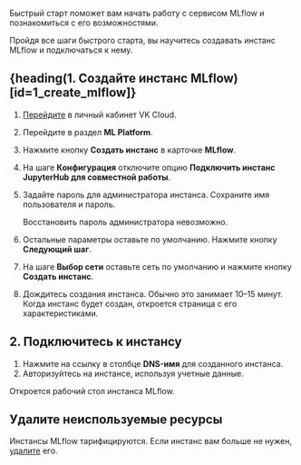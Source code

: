 Быстрый старт поможет вам начать работу с сервисом MLflow и познакомиться с его возможностями.

Пройдя все шаги быстрого старта, вы научитесь создавать инстанс MLflow и подключаться к нему.

## {heading(1. Создайте инстанс MLflow)[id=1_create_mlflow]}

1. [Перейдите](https://msk.cloud.vk.com/app/) в личный кабинет VK Cloud.
1. Перейдите в раздел **ML Platform**.
1. Нажмите кнопку **Создать инстанс** в карточке **MLflow**.
1. На шаге **Конфигурация** отключите опцию **Подключить инстанс JupyterHub для совместной работы**.
1. Задайте пароль для администратора инстанса. Сохраните имя пользователя и пароль.

    <err>

    Восстановить пароль администратора невозможно.

    </err>

1. Остальные параметры оставьте по умолчанию. Нажмите кнопку **Следующий шаг**.
1. На шаге **Выбор сети** оставьте сеть по умолчанию и нажмите кнопку **Создать инстанс**.
1. Дождитесь создания инстанса. Обычно это занимает 10–15 минут. Когда инстанс будет создан, откроется страница с его характеристиками.

## 2. Подключитесь к инстансу

1. Нажмите на ссылку в столбце **DNS-имя** для созданного инстанса.
1. Авторизуйтесь на инстансе, используя учетные данные.

Откроется рабочий стол инстанса MLflow.

## Удалите неиспользуемые ресурсы

Инстансы MLflow тарифицируются. Если инстанс вам больше не нужен, [удалите](../instructions/manage#delete) его.
